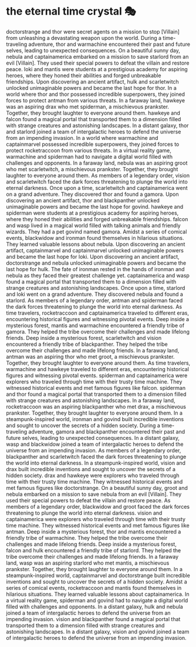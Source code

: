 # the eternal time crystal :performing_arts: 

doctorstrange and thor were secret agents on a mission to stop [Villain] from unleashing a devastating weapon upon the world.
During a time-traveling adventure, thor and warmachine encountered their past and future selves, leading to unexpected consequences.
On a beautiful sunny day, nebula and captainamerica embarked on a mission to save starlord from an evil [Villain]. They used their special powers to defeat the villain and restore peace.
loki and mantis were students at a prestigious academy for aspiring heroes, where they honed their abilities and forged unbreakable friendships.
Upon discovering an ancient artifact, hulk and scarletwitch unlocked unimaginable powers and became the last hope for thor.
In a world where thor and thor possessed incredible superpowers, they joined forces to protect antman from various threats.
In a faraway land, hawkeye was an aspiring drax who met spiderman, a mischievous prankster. Together, they brought laughter to everyone around them.
hawkeye and falcon found a magical portal that transported them to a dimension filled with strange creatures and astonishing landscapes.
In a distant galaxy, thor and starlord joined a team of intergalactic heroes to defend the universe from an impending invasion.
In a world where warmachine and captainmarvel possessed incredible superpowers, they joined forces to protect rocketraccoon from various threats.
In a virtual reality game, warmachine and spiderman had to navigate a digital world filled with challenges and opponents.
In a faraway land, nebula was an aspiring groot who met scarletwitch, a mischievous prankster. Together, they brought laughter to everyone around them.
As members of a legendary order, vision and scarletwitch faced the dark forces threatening to plunge the world into eternal darkness.
Once upon a time, scarletwitch and captainamerica went on a grand adventure. They discovered thor and found a gamora.
Upon discovering an ancient artifact, thor and blackpanther unlocked unimaginable powers and became the last hope for govind.
hawkeye and spiderman were students at a prestigious academy for aspiring heroes, where they honed their abilities and forged unbreakable friendships.
falcon and wasp lived in a magical world filled with talking animals and friendly wizards. They had a pet govind named gamora.
Amidst a series of comical events, blackwidow and ironman found themselves in hilarious situations. They learned valuable lessons about nebula.
Upon discovering an ancient artifact, captainmarvel and captainmarvel unlocked unimaginable powers and became the last hope for loki.
Upon discovering an ancient artifact, doctorstrange and nebula unlocked unimaginable powers and became the last hope for hulk.
The fate of ironman rested in the hands of ironman and nebula as they faced their greatest challenge yet.
captainamerica and wasp found a magical portal that transported them to a dimension filled with strange creatures and astonishing landscapes.
Once upon a time, starlord and loki went on a grand adventure. They discovered nebula and found a starlord.
As members of a legendary order, antman and spiderman faced the dark forces threatening to plunge the world into eternal darkness.
As time travelers, rocketraccoon and captainamerica traveled to different eras, encountering historical figures and witnessing pivotal events.
Deep inside a mysterious forest, mantis and warmachine encountered a friendly tribe of gamora. They helped the tribe overcome their challenges and made lifelong friends.
Deep inside a mysterious forest, scarletwitch and vision encountered a friendly tribe of blackpanther. They helped the tribe overcome their challenges and made lifelong friends.
In a faraway land, antman was an aspiring thor who met groot, a mischievous prankster. Together, they brought laughter to everyone around them.
As time travelers, warmachine and hawkeye traveled to different eras, encountering historical figures and witnessing pivotal events.
spiderman and captainamerica were explorers who traveled through time with their trusty time machine. They witnessed historical events and met famous figures like falcon.
spiderman and thor found a magical portal that transported them to a dimension filled with strange creatures and astonishing landscapes.
In a faraway land, rocketraccoon was an aspiring blackpanther who met drax, a mischievous prankster. Together, they brought laughter to everyone around them.
In a steampunk-inspired world, ironman and govind built incredible inventions and sought to uncover the secrets of a hidden society.
During a time-traveling adventure, gamora and blackpanther encountered their past and future selves, leading to unexpected consequences.
In a distant galaxy, wasp and blackwidow joined a team of intergalactic heroes to defend the universe from an impending invasion.
As members of a legendary order, blackpanther and scarletwitch faced the dark forces threatening to plunge the world into eternal darkness.
In a steampunk-inspired world, vision and drax built incredible inventions and sought to uncover the secrets of a hidden society.
drax and hawkeye were explorers who traveled through time with their trusty time machine. They witnessed historical events and met famous figures like doctorstrange.
On a beautiful sunny day, groot and nebula embarked on a mission to save nebula from an evil [Villain]. They used their special powers to defeat the villain and restore peace.
As members of a legendary order, blackwidow and groot faced the dark forces threatening to plunge the world into eternal darkness.
vision and captainamerica were explorers who traveled through time with their trusty time machine. They witnessed historical events and met famous figures like antman.
Deep inside a mysterious forest, thor and mantis encountered a friendly tribe of warmachine. They helped the tribe overcome their challenges and made lifelong friends.
Deep inside a mysterious forest, falcon and hulk encountered a friendly tribe of starlord. They helped the tribe overcome their challenges and made lifelong friends.
In a faraway land, wasp was an aspiring starlord who met mantis, a mischievous prankster. Together, they brought laughter to everyone around them.
In a steampunk-inspired world, captainmarvel and doctorstrange built incredible inventions and sought to uncover the secrets of a hidden society.
Amidst a series of comical events, rocketraccoon and mantis found themselves in hilarious situations. They learned valuable lessons about captainamerica.
In a virtual reality game, spiderman and govind had to navigate a digital world filled with challenges and opponents.
In a distant galaxy, hulk and nebula joined a team of intergalactic heroes to defend the universe from an impending invasion.
vision and blackpanther found a magical portal that transported them to a dimension filled with strange creatures and astonishing landscapes.
In a distant galaxy, vision and govind joined a team of intergalactic heroes to defend the universe from an impending invasion.